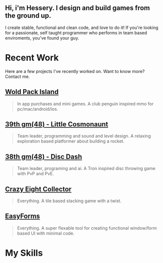 ## Hi, i'm Hessery. I design and build games from the ground up.

I create stable, functional and clean code, and love to do it!
If you're looking for a passionate, self taught programmer who performs in team based enviroments, you've found your guy.

# Recent Work
Here are a few projects I've recently worked on. Want to know more? Contact me.

## [Wold Pack Island](https://apps.apple.com/app/id1453048068)
> In app purchases and mini games.
A club penguin inspired mmo for pc/mac/android/ios.


## [39th gm(48) - Little Cosmonaunt](https://gm48.net/game/1971/little-cosmonaut)
> Team leader, programming and sound and level design.
A relaxing exploration based platformer about building a rocket.

## [38th gm(48) - Disc Dash](https://gm48.net/game/1855/disc-dash)
> Team leader, programing and ai.
A Tron inspired disc throwing game with PvP and PvE.

## [Crazy Eight Collector](https://oke-oku.itch.io/crazy-eight-collector)
> Everything.
A tile based stacking game with a twist.

## [EasyForms](https://marketplace.yoyogames.com/assets/10060/easyforms)
> Everything.
A super flexable tool for creating functional window/form based UI with minimal code.




# My Skills

